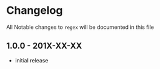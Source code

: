 # Changelog

All Notable changes to `regex` will be documented in this file

## 1.0.0 - 201X-XX-XX

- initial release
